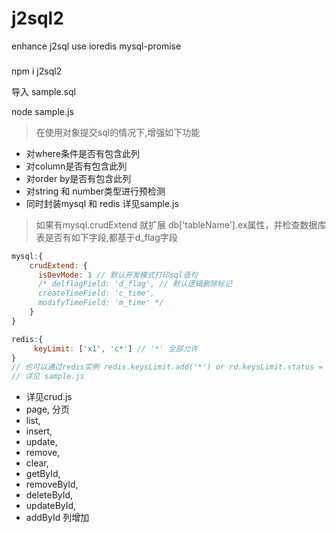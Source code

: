 # j2sql2
enhance j2sql use ioredis mysql-promise

###
npm i j2sql2

导入 sample.sql

node sample.js


> 在使用对象提交sql的情况下,增强如下功能
* 对where条件是否有包含此列
* 对column是否有包含此列
* 对order by是否有包含此列
* 对string 和 number类型进行预检测
* 同时封装mysql 和 redis 详见sample.js

> 如果有mysql.crudExtend 就扩展 db['tableName'].ex属性，并检查数据库表是否有如下字段,都基于d_flag字段
``` javascript
mysql:{
    crudExtend: {
      isDevMode: 1 // 默认开发模式打印sql语句
      /* delflagField: 'd_flag', // 默认逻辑删除标记
      createTimeField: 'c_time',
      modifyTimeField: 'm_time' */
    }
}
```
``` javascript
redis:{
     keyLimit: ['x1', 'c*'] // '*' 全部允许
}
// 也可以通过redis实例 redis.keysLimit.add('*') or rd.keysLimit.status = 0 全部允许(关闭过滤)
// 详见 sample.js
```
* 详见crud.js
* page, 分页
* list,
* insert,
* update,
* remove,
* clear,
* getById,
* removeById,
* deleteById,
* updateById,
* addById 列增加
